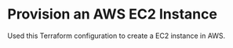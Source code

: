 # Provision an AWS EC2 Instance

Used this Terraform configuration to create a EC2 instance in AWS.

